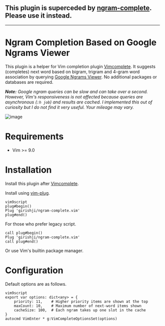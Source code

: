 
## This plugin is superceded by [ngram-complete](https://github.com/girishji/ngram-complete.vim). Please use it instead.

---

# Ngram Completion Based on Google Ngrams Viewer

This plugin is a helper for Vim completion plugin
[Vimcomplete](https://github.com/girishji/vimcomplete). It suggests (completes)
next word based on bigram, trigram and 4-gram word association by querying [Google Ngrams
Viewer](https://books.google.com/ngrams/). No additional packages or databases are required.

_**Note:** Google ngram queries can be slow and can take over a second. However,
Vim's responsiveness is not affected because queries are asynchronous (`:h job`) and results
are cached. I implemented this out of curiosity but I do not find it very
useful. Your mileage may vary._

![image](https://i.imgur.com/HHDt2yh.png)

# Requirements

- Vim >= 9.0

# Installation

Install this plugin after [Vimcomplete](https://github.com/girishji/vimcomplete).

Install using [vim-plug](https://github.com/junegunn/vim-plug).

```
vim9script
plug#begin()
Plug 'girishji/ngram-complete.vim'
plug#end()
```

For those who prefer legacy script.

```
call plug#begin()
Plug 'girishji/ngram-complete.vim'
call plug#end()
```

Or use Vim's builtin package manager.

# Configuration

Default options are as follows.

```
vim9script
export var options: dict<any> = {
    priority: 11,    # Higher priority items are shown at the top
    maxCount: 10,    # Maximum number of next-word items shown
    cacheSize: 100,  # Each ngram takes up one slot in the cache
}
autocmd VimEnter * g:VimCompleteOptionsSet(options)
```

